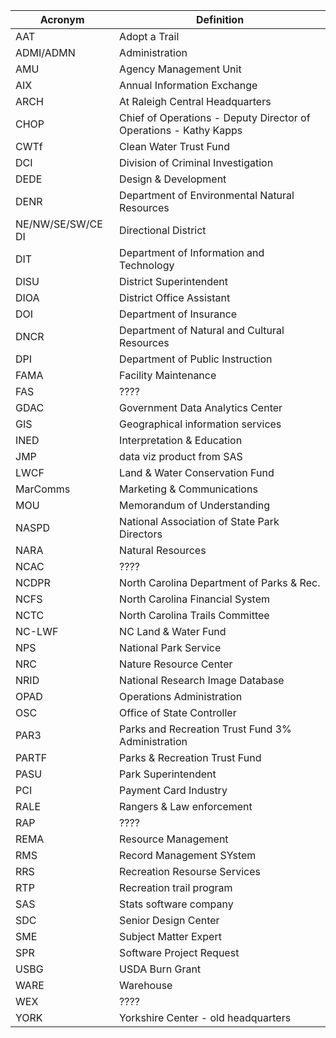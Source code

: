 
| Acronym           | Definition                                                        |
| ----------------- | ----------------------------------------------------------------- |
| AAT               | Adopt a Trail                                                     |
| ADMI/ADMN         | Administration                                                    |
| AMU               | Agency Management Unit                                            |
| AIX               | Annual Information Exchange                                       |
| ARCH              | At Raleigh Central Headquarters                                   |
| CHOP              | Chief of Operations - Deputy Director of Operations - Kathy Kapps |
| CWTf              | Clean Water Trust Fund                                            |
| DCI               | Division of Criminal Investigation                                |
| DEDE              | Design & Development                                              |
| DENR              | Department of Environmental Natural Resources                     |
| NE/NW/SE/SW/CE DI | Directional District                                              |
| DIT               | Department of Information and Technology                          |
| DISU              | District Superintendent                                           |
| DIOA              | District Office Assistant                                         |
| DOI               | Department of Insurance                                           |
| DNCR              | Department of Natural and Cultural Resources                      |
| DPI               | Department of Public Instruction                                  |
| FAMA              | Facility Maintenance                                              |
| FAS               | ????                                                              |
| GDAC              | Government Data Analytics Center                                  |
| GIS               | Geographical information services                                 |
| INED              | Interpretation & Education                                        |
| JMP               | data viz product from SAS                                         |
| LWCF              | Land & Water Conservation Fund                                    |
| MarComms          | Marketing & Communications                                        |
| MOU               | Memorandum of Understanding                                       |
| NASPD             | National Association of State Park Directors                      |
| NARA              | Natural Resources                                                 |
| NCAC              | ????                                                              |
| NCDPR             | North Carolina Department of Parks & Rec.                         |
| NCFS              | North Carolina Financial System                                   |
| NCTC              | North Carolina Trails Committee                                   |
| NC-LWF            | NC Land & Water Fund                                              |
| NPS               | National Park Service                                             |
| NRC               | Nature Resource Center                                            |
| NRID              | National Research Image Database                                  |
| OPAD              | Operations Administration                                         |
| OSC               | Office of State Controller                                        |
| PAR3              | Parks and Recreation Trust Fund 3% Administration                 |
| PARTF             | Parks & Recreation Trust Fund                                     |
| PASU              | Park Superintendent                                               |
| PCI               | Payment Card Industry                                             |
| RALE              | Rangers & Law enforcement                                         |
| RAP               | ????                                                              |
| REMA              | Resource Management                                               |
| RMS               | Record Management SYstem                                          |
| RRS               | Recreation Resourse Services                                      |
| RTP               | Recreation trail program                                          |
| SAS               | Stats software company                                            |
| SDC               | Senior Design Center                                              |
| SME               | Subject Matter Expert                                             |
| SPR               | Software Project Request                                          |
| USBG              | USDA Burn Grant                                                   |
| WARE              | Warehouse                                                         |
| WEX               | ????                                                              |
| YORK              | Yorkshire Center - old headquarters                               |
